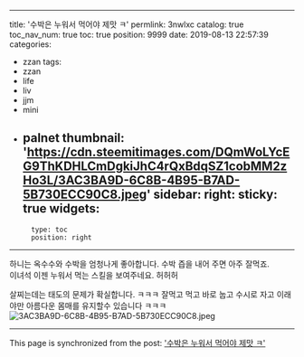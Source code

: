 
---
title: '수박은 누워서 먹어야 제맛 ㅋ'
permlink: 3nwlxc
catalog: true
toc_nav_num: true
toc: true
position: 9999
date: 2019-08-13 22:57:39
categories:
- zzan
tags:
- zzan
- life
- liv
- jjm
- mini
- palnet
thumbnail: 'https://cdn.steemitimages.com/DQmWoLYcEG9ThKDHLCmDgkiJhC4rQxBdqSZ1cobMM2zHo3L/3AC3BA9D-6C8B-4B95-B7AD-5B730ECC90C8.jpeg'
sidebar:
    right:
        sticky: true
widgets:
    -
        type: toc
        position: right
---


하니는 옥수수와 수박을 엄청나게 좋아합니다. 
수박 즙을 내어 주면 아주 잘먹죠.  
이녀석 이젠 누워서 먹는 스킬을 보여주네요.  허허허

살찌는데는 태도의 문제가 확실합니다. ㅋㅋㅋ 
잘먹고 먹고 바로 눕고 수시로 자고 
이래야만 아름다운 몸매를 유지할수 있습니다 ㅋㅋㅋ
![3AC3BA9D-6C8B-4B95-B7AD-5B730ECC90C8.jpeg](https://cdn.steemitimages.com/DQmWoLYcEG9ThKDHLCmDgkiJhC4rQxBdqSZ1cobMM2zHo3L/3AC3BA9D-6C8B-4B95-B7AD-5B730ECC90C8.jpeg)

- - -

This page is synchronized from the post: ['수박은 누워서 먹어야 제맛 ㅋ'](https://steemit.com/@kingbit/3nwlxc)
